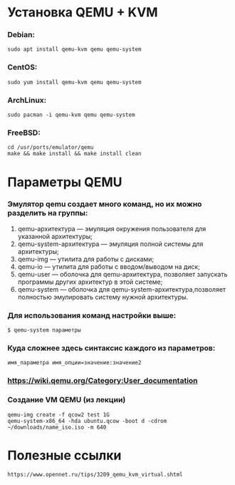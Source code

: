 # Установка QEMU + KVM

### Debian:
	sudo apt install qemu-kvm qemu qemu-system

### CentOS:
	sudo yum install qemu-kvm qemu qemu-system

### ArchLinux:
	sudo pacman -i qemu-kvm qemu qemu-system

### FreeBSD:
	cd /usr/ports/emulator/qemu
	make && make install && make install clean


# Параметры QEMU

### Эмулятор qemu создает много команд, но их можно разделить на группы:
1. qemu-архитектура — эмуляция окружения пользователя для указанной архитектуры;
1. qemu-system-архитектура — эмуляция полной системы для архитектуры;
1. qemu-img — утилита для работы с дисками;
1. qemu-io — утилита для работы с вводом/выводом на диск;
1. qemu-user — оболочка для qemu-архитектура, позволяет запускать программы других архитектур в этой системе;
1. qemu-system — оболочка для qemu-system-архитектура,позволяет полностью эмулировать систему нужной архитектуры.

### Для использования команд настройки выше:
	$ qemu-system параметры
### Куда сложнее здесь синтаксис каждого из параметров:
	имя_параметра имя_опции=значение:значение2
### https://wiki.qemu.org/Category:User_documentation

### Создание VM QEMU (из лекции)
	qemu-img create -f qcow2 test 1G
	qemu-system-x86_64 -hda ubuntu.qcow -boot d -cdrom ~/downloads/name_iso.iso -m 640


# Полезные ссылки
	https://www.opennet.ru/tips/3209_qemu_kvm_virtual.shtml
